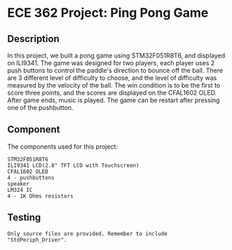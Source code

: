 # ECE 362 Project: Ping Pong Game

## Description
In this project, we built a pong game using STM32F051R8T6, and displayed on ILI9341. The game was designed for two players, each player uses 2 push buttons to control the paddle's direction to bounce off the ball. There are 3 different level of difficulty to choose, and the level of difficulty was measured by the velocity of the ball. The win condition is to be the first to score three points, and the scores are displayed on the CFAL1602 OLED. After game ends, music is played. The game can be restart after pressing one of the pushbutton.

## Component
The components used for this project: 
```
STM32F051R8T6
ILI9341 LCD(2.8" TFT LCD with Touchscreen)
CFAL1602 OLED
4 - pushbuttons
speaker
LM324 IC
4 - 1K Ohms resistors
```

## Testing
```
Only source files are provided. Remember to include "StdPeriph_Driver".
```
